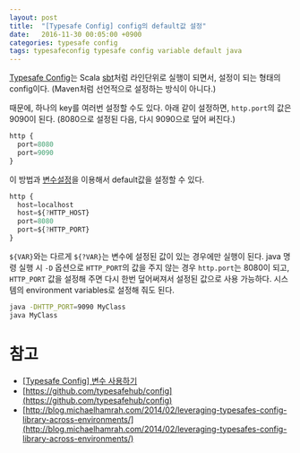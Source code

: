 ```yaml
---
layout: post
title:  "[Typesafe Config] config의 default값 설정"
date:   2016-11-30 00:05:00 +0900
categories: typesafe config
tags: typesafeconfig typesafe config variable default java
---
```


[Typesafe Config](https://github.com/typesafehub/config)는 Scala [sbt](http://www.scala-sbt.org/)처럼 라인단위로 실행이 되면서, 설정이 되는 형태의 config이다. (Maven처럼 선언적으로 설정하는 방식이 아니다.)

때문에, 하나의 key를 여러번 설정할 수도 있다. 아래 같이 설정하면, `http.port`의 값은 9090이 된다. (8080으로 설정된 다음, 다시 9090으로 덮어 써진다.)

```javascript
http {
  port=8080
  port=9090
}
```

이 방법과 [변수설정](/notes/2016/11/29/typesafeconfig-use-variable)을 이용해서 default값을 설정할 수 있다.

```javascript
http {
  host=localhost
  host=${?HTTP_HOST}
  port=8080
  port=${?HTTP_PORT}
}
```

`${VAR}`와는 다르게 `${?VAR}`는 변수에 설정된 값이 있는 경우에만 실행이 된다. java 명령 실행 시 `-D` 옵션으로 `HTTP_PORT`의 값을 주지 않는 경우 `http.port`는 8080이 되고, `HTTP_PORT` 값을 설정해 주면 다시 한번 덮어써져서 설정된 값으로 사용 가능하다. 시스템의 environment variables로 설정해 줘도 된다.

```bash
java -DHTTP_PORT=9090 MyClass
java MyClass
```

# 참고
- [[Typesafe Config] 변수 사용하기](/notes/2016/11/29/typesafeconfig-use-variable)
- [https://github.com/typesafehub/config](https://github.com/typesafehub/config)
- [http://blog.michaelhamrah.com/2014/02/leveraging-typesafes-config-library-across-environments/](http://blog.michaelhamrah.com/2014/02/leveraging-typesafes-config-library-across-environments/)

